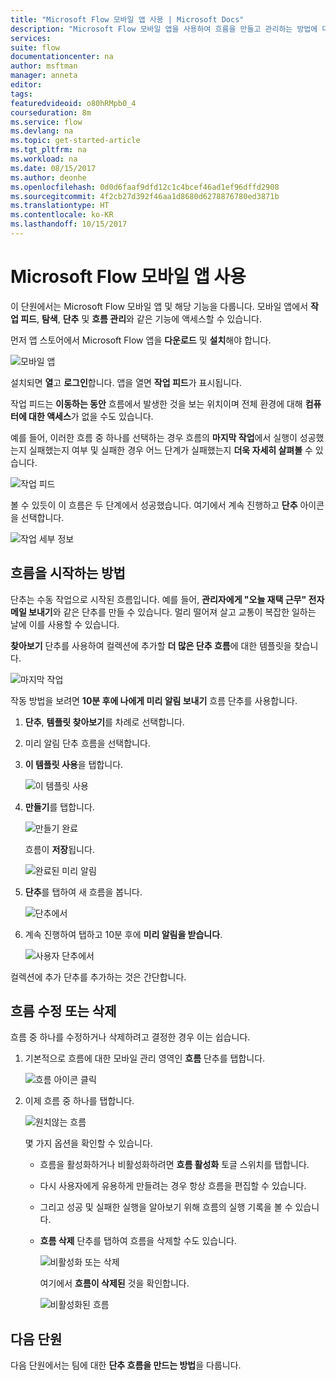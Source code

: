 ```yaml
---
title: "Microsoft Flow 모바일 앱 사용 | Microsoft Docs"
description: "Microsoft Flow 모바일 앱을 사용하여 흐름을 만들고 관리하는 방법에 대해 알아봅니다."
services: 
suite: flow
documentationcenter: na
author: msftman
manager: anneta
editor: 
tags: 
featuredvideoid: o80hRMpb0_4
courseduration: 8m
ms.service: flow
ms.devlang: na
ms.topic: get-started-article
ms.tgt_pltfrm: na
ms.workload: na
ms.date: 08/15/2017
ms.author: deonhe
ms.openlocfilehash: 0d0d6faaf9dfd12c1c4bcef46ad1ef96dffd2908
ms.sourcegitcommit: 4f2cb27d392f46aa1d8680d6278876780ed3871b
ms.translationtype: HT
ms.contentlocale: ko-KR
ms.lasthandoff: 10/15/2017
---
```

# <a name="use-the-microsoft-flow-mobile-app"></a>Microsoft Flow 모바일 앱 사용
이 단원에서는 Microsoft Flow 모바일 앱 및 해당 기능을 다룹니다. 모바일 앱에서 **작업 피드**, **탐색**, **단추** 및 **흐름 관리**와 같은 기능에 액세스할 수 있습니다.

먼저 앱 스토어에서 Microsoft Flow 앱을 **다운로드** 및 **설치**해야 합니다.

![모바일 앱](./media/learning-mobile-app/open-mobile-app.png)

설치되면 **열**고 **로그인**합니다. 앱을 열면 **작업 피드**가 표시됩니다.

작업 피드는 **이동하는 동안** 흐름에서 발생한 것을 보는 위치이며 전체 환경에 대해 **컴퓨터에 대한 액세스**가 없을 수도 있습니다.

예를 들어, 이러한 흐름 중 하나를 선택하는 경우 흐름의 **마지막 작업**에서 실행이 성공했는지 실패했는지 여부 및 실패한 경우 어느 단계가 실패했는지 **더욱 자세히 살펴볼** 수 있습니다.

![작업 피드](./media/learning-mobile-app/see-all-activity.png)

볼 수 있듯이 이 흐름은 두 단계에서 성공했습니다. 여기에서 계속 진행하고 **단추** 아이콘을 선택합니다.

![작업 세부 정보](./media/learning-mobile-app/activity-details.png)

## <a name="how-flows-are-started"></a>흐름을 시작하는 방법
   단추는 수동 작업으로 시작된 흐름입니다. 예를 들어, **관리자에게 "오늘 재택 근무" 전자 메일 보내기**와 같은 단추를 만들 수 있습니다.
멀리 떨어져 살고 교통이 복잡한 일하는 날에 이를 사용할 수 있습니다.

**찾아보기** 단추를 사용하여 컬렉션에 추가할 **더 많은 단추 흐름**에 대한 템플릿을 찾습니다.

![마지막 작업](./media/learning-mobile-app/click-browse-button.png)

작동 방법을 보려면 **10분 후에 나에게 미리 알림 보내기** 흐름 단추를 사용합니다.

1. **단추**, **템플릿 찾아보기**를 차례로 선택합니다.
2. 미리 알림 단추 흐름을 선택합니다.
3. **이 템플릿 사용**을 탭합니다.
   
    ![이 템플릿 사용](./media/learning-mobile-app/use-this-template.png)
4. **만들기**를 탭합니다.
   
    ![만들기 완료](./media/learning-mobile-app/create-complete.png)
   
    흐름이 **저장**됩니다.
   
    ![완료된 미리 알림](./media/learning-mobile-app/complete-reminder.png)
5. **단추**를 탭하여 새 흐름을 봅니다. 
   
    ![단추에서](./media/learning-mobile-app/button-send-reminder.png)
6. 계속 진행하여 탭하고 10분 후에 **미리 알림을 받습니다**.
   
    ![사용자 단추에서](./media/learning-mobile-app/in-your-collection.png)

컬렉션에 추가 단추를 추가하는 것은 간단합니다.

## <a name="modify-or-delete-a-flow"></a>흐름 수정 또는 삭제
흐름 중 하나를 수정하거나 삭제하려고 결정한 경우 이는 쉽습니다.

1. 기본적으로 흐름에 대한 모바일 관리 영역인 **흐름** 단추를 탭합니다.
   
    ![흐름 아이콘 클릭](./media/learning-mobile-app/click-flows-button.png)
2. 이제 흐름 중 하나를 탭합니다.
   
    ![원치않는 흐름](./media/learning-mobile-app/send-a-reminder.png)
   
    몇 가지 옵션을 확인할 수 있습니다.
   
   * 흐름을 활성화하거나 비활성화하려면 **흐름 활성화** 토글 스위치를 탭합니다.
   * 다시 사용자에게 유용하게 만들려는 경우 항상 흐름을 편집할 수 있습니다. 
   * 그리고 성공 및 실패한 실행을 알아보기 위해 흐름의 실행 기록을 볼 수 있습니다.
   * **흐름 삭제** 단추를 탭하여 흐름을 삭제할 수도 있습니다.
     
     ![비활성화 또는 삭제](./media/learning-mobile-app/disable-delete.png)
     
     여기에서 **흐름이 삭제된** 것을 확인합니다.
     
     ![비활성화된 흐름](./media/learning-mobile-app/disabled-flow.png)

## <a name="next-lesson"></a>다음 단원
다음 단원에서는 팀에 대한 **단추 흐름을 만드는 방법**을 다룹니다. 

